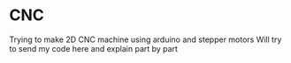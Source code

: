 # CNC
Trying to make 2D CNC machine using arduino and stepper motors
Will try to send my code here and explain part by part
